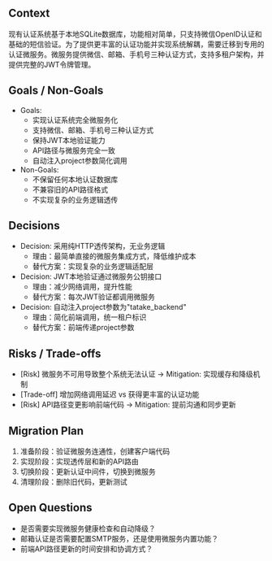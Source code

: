 ## Context
现有认证系统基于本地SQLite数据库，功能相对简单，只支持微信OpenID认证和基础的短信验证。为了提供更丰富的认证功能并实现系统解耦，需要迁移到专用的认证微服务。微服务提供微信、邮箱、手机号三种认证方式，支持多租户架构，并提供完整的JWT令牌管理。

## Goals / Non-Goals
- Goals:
  - 实现认证系统完全微服务化
  - 支持微信、邮箱、手机号三种认证方式
  - 保持JWT本地验证能力
  - API路径与微服务完全一致
  - 自动注入project参数简化调用
- Non-Goals:
  - 不保留任何本地认证数据库
  - 不兼容旧的API路径格式
  - 不实现复杂的业务逻辑透传

## Decisions
- Decision: 采用纯HTTP透传架构，无业务逻辑
  - 理由：最简单直接的微服务集成方式，降低维护成本
  - 替代方案：实现复杂的业务逻辑适配层
- Decision: JWT本地验证通过微服务公钥接口
  - 理由：减少网络调用，提升性能
  - 替代方案：每次JWT验证都调用微服务
- Decision: 自动注入project参数为"tatake_backend"
  - 理由：简化前端调用，统一租户标识
  - 替代方案：前端传递project参数

## Risks / Trade-offs
- [Risk] 微服务不可用导致整个系统无法认证 → Mitigation: 实现缓存和降级机制
- [Trade-off] 增加网络调用延迟 vs 获得更丰富的认证功能
- [Risk] API路径变更影响前端代码 → Mitigation: 提前沟通和同步更新

## Migration Plan
1. 准备阶段：验证微服务连通性，创建客户端代码
2. 实现阶段：实现透传层和新的API路由
3. 切换阶段：更新认证中间件，切换到微服务
4. 清理阶段：删除旧代码，更新测试

## Open Questions
- 是否需要实现微服务健康检查和自动降级？
- 邮箱认证是否需要配置SMTP服务，还是使用微服务内置功能？
- 前端API路径更新的时间安排和协调方式？
